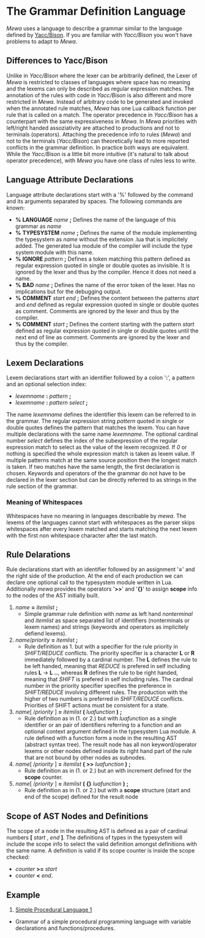 # The Grammar Definition Language
_Mewa_ uses a language to describe a grammar similar to the language defined by [Yacc/Bison](https://www.cs.ccu.edu.tw/~naiwei/cs5605/YaccBison.html). If you are familiar with _Yacc/Bison_ you won't have problems to adapt to _Mewa_.

## Differences to Yacc/Bison
Unlike in _Yacc/Bison_ where the lexer can be arbitrarily defined, the Lexer of _Mewa_ is restricted to classes of languages where space has no meaning and the lexems can only be described as regular expression matches. The annotation of the rules with code in _Yacc/Bison_ is also different and more restricted in _Mewa_. Instead of arbitrary code to be generated and invoked when the annotated rule matches, _Mewa_ has one Lua callback function per rule that is called on a match. The operator precedence in _Yacc/Bison_ has a counterpart with the same expressiveness in _Mewa_. In _Mewa_ priorities with left/right handed assoziativity are attached to productions and not to terminals (operators). Attaching the precedence info to rules (_Mewa_) and not to the terminals (_Yacc/Bison_) can theoretically lead to more reported conflicts in the grammar definition. In practice both ways are equivalent. While the _Yacc/Bison_ is a little bit more intuitive (it's natural to talk about operator precedence), with _Mewa_ you have one class of rules less to write.

## Language Attribute Declarations
Language attribute declarations start with a '%' followed by the command and its arguments separated by spaces.
The following commands are known:

* **%** **LANGUAGE** _name_ **;** Defines the name of the language of this grammar as _name_
* **%** **TYPESYSTEM** _name_ **;** Defines the name of the module implementing the typesystem as _name_ without the extension .lua that is implicitely added. The generated lua module of the compiler will include the type system module with this name.
* **%** **IGNORE** _pattern_ **;** Defines a token matching this pattern defined as regular expression quoted in single or double quotes as invisible. It is ignored by the lexer and thus by the compiler. Hence it does not need a name.
* **%** **BAD** _name_ **;** Defines the name of the error token of the lexer. Has no implications but for the debugging output.
* **%** **COMMENT** _start_ _end_ **;** Defines the content between the patterns _start_ and _end_ defined as regular expression quoted in single or double quotes as comment. Comments are ignored by the lexer and thus by the compiler.
* **%** **COMMENT** _start_ **;** Defines the content starting with the pattern _start_ defined as regular expression quoted in single or double quotes until the next end of line as comment. Comments are ignored by the lexer and thus by the compiler.

## Lexem Declarations
Lexem declarations start with an identifier followed by a colon '**:**', a pattern and an optional selection index:

* _lexemname_ **:** _pattern_ **;**
* _lexemname_ **:** _pattern_ _select_ **;**

The name _lexemname_ defines the identifier this lexem can be referred to in the grammar.
The regular expression string _pattern_ quoted in single or double quotes defines the pattern that matches the lexem.
You can have multiple declarations with the same name _lexemname_.
The optional cardinal number _select_ defines the index of the subexpression of the regular expression match to select as the value of the lexem recognized. If _0_ or nothing is specified the whole expression match is taken as lexem value.
If multiple patterns match at the same source position then the longest match is taken. If two matches have the same length, the first declaration is chosen.
Keywords and operators of the the grammar do not have to be declared in the lexer section but can be directly referred to as strings in the rule section of the grammar.

### Meaning of Whitespaces
Whitespaces have no meaning in languages describable by _mewa_.
The lexems of the languages cannot start with whitespaces as the parser skips whitespaces after every lexem matched and starts matching the next lexem with the first non whitespace character after the last match.

## Rule Delarations
Rule declarations start with an identifier followed by an assignment '**=**' and the right side of the production.
At the end of each production we can declare one optional call to the typesystem module written in Lua.
Additionally _mewa_ provides the operators '**>>**' and '**{}**' to assign **scope** info to the nodes of the AST initially built.

1. _name_ **=** _itemlist_ **;**
    * Simple grammar rule definition with _name_ as left hand _nonterminal_ and _itemlist_ as space separated list of identifiers (nonterminals or lexem names) and strings (keywords and operators as implicitely defiend lexems).
2. _name_/_priority_ **=** _itemlist_ **;**
    * Rule definition as 1. but with a specifier for the rule priority in _SHIFT/REDUCE_ conflicts. The priority specifier is a character **L** or **R** immediately followed by a cardinal number. The **L** defines the rule to be left handed, meaning that _REDUCE_ is prefered in self including rules **L** -> **L** **..**, whereas **R** defines the rule to be right handed, meaning that _SHIFT_ is prefered in self including rules. The cardinal number in the priority specifier specifies the preference in _SHIFT/REDUCE_ involving different rules. The production with the higher of two numbers is preferred in _SHIFT/REDUCE_ conflicts. Priorities of SHIFT actions must be consistent for a state.
3. _name_[ /_priority_ ] **=** _itemlist_ **(** _luafunction_ **)** **;**
    * Rule definition as in (1. or 2.) but with _luafunction_ as a single identifier or an pair of identifiers referring to a function and an optional context argument defined in the typesystem Lua module. A rule defined with a function form a node in the resulting AST (abstract syntax tree). The result node has all non keyword/operator lexems or other nodes defined inside its right hand part of the rule that are not bound by other nodes as subnodes.
4. _name_[ /_priority_ ] **=** _itemlist_ **(** **>>** _luafunction_ **)** **;**
    * Rule definition as in (1. or 2.) but an with increment defined for the **scope** counter.
5. _name_[ /_priority_ ] **=** _itemlist_ **(** **{}** _luafunction_ **)** **;**
    * Rule definition as in (1. or 2.) but with a **scope** structure (start and end of the scope) defined for the result node

## Scope of AST Nodes and Definitions
The scope of a node in the resulting AST is defined as a pair of cardinal numbers **[** _start_ , _end_ **]**.
The definitions of types in the typesystem will include the scope info to select the valid definition amongst definitions with the same name.
A definition is valid if its scope counter is inside the scope checked:
* _counter_ **>=** _start_
* _counter_ **<** _end_.

## Example
1. [Simple Procedural Language 1](../examples/language1.g)
* Grammar of a simple procedural programming language with variable declarations and functions/procedures.










